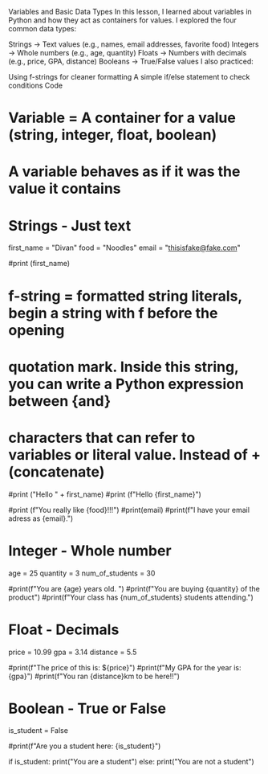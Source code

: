 Variables and Basic Data Types
In this lesson, I learned about variables in Python and how they act as containers for values.
I explored the four common data types:

Strings → Text values (e.g., names, email addresses, favorite food)
Integers → Whole numbers (e.g., age, quantity)
Floats → Numbers with decimals (e.g., price, GPA, distance)
Booleans → True/False values
I also practiced:

Using f-strings for cleaner formatting
A simple if/else statement to check conditions
Code
# Variable = A container for a value (string, integer, float, boolean)
#            A variable behaves as if it was the value it contains

# Strings - Just text
first_name = "Divan"
food = "Noodles"
email = "thisisfake@fake.com"

#print (first_name)

# f-string = formatted string literals, begin a string with f before the opening
# quotation mark. Inside this string, you can write a Python expression between {and}
# characters that can refer to variables or literal value. Instead of + (concatenate)

#print ("Hello " + first_name)
#print (f"Hello {first_name}")

#print (f"You really like {food}!!!")
#print(email)
#print(f"I have your email adress as {email}.")

# Integer - Whole number
age = 25
quantity = 3
num_of_students = 30

#print(f"You are {age} years old. ")
#print(f"You are buying {quantity} of the product")
#print(f"Your class has {num_of_students} students attending.")

# Float - Decimals
price = 10.99
gpa = 3.14
distance = 5.5

#print(f"The price of this is: ${price}")
#print(f"My GPA for the year is: {gpa}")
#print(f"You ran {distance}km to be here!!")

# Boolean - True or False

is_student = False

#print(f"Are you a student here: {is_student}")

if is_student:
    print("You are a student")
else:
    print("You are not a student")
